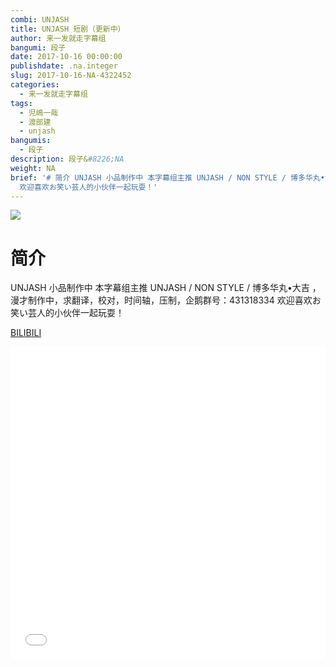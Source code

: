 ```yaml
---
combi: UNJASH
title: UNJASH 短剧（更新中）
author: 来一发就走字幕组
bangumi: 段子
date: 2017-10-16 00:00:00
publishdate: .na.integer
slug: 2017-10-16-NA-4322452
categories:
  - 来一发就走字幕组
tags:
  - 児嶋一哉
  - 渡部建
  - unjash
bangumis:
  - 段子
description: 段子&#8226;NA
weight: NA
brief: '# 简介 UNJASH 小品制作中 本字幕组主推 UNJASH / NON STYLE / 博多华丸•大吉 ，漫才制作中，求翻译，校对，时间轴，压制，企鹅群号：431318334
  欢迎喜欢お笑い芸人的小伙伴一起玩耍！'
---
```


![](https://i.imgur.com/NTGwxL9.jpg)

# 简介  
 UNJASH 小品制作中 本字幕组主推 UNJASH / NON STYLE / 博多华丸•大吉 ，漫才制作中，求翻译，校对，时间轴，压制，企鹅群号：431318334 欢迎喜欢お笑い芸人的小伙伴一起玩耍！

  [BILIBILI](https://www.bilibili.com/video/av4322452/)


<div class="vcontainer">  <iframe class='video' src="//www.bilibili.com/blackboard/player.html?aid=4322452" width="100%" height="500" frameborder="0" allowfullscreen="allowfullscreen"></iframe></div>
